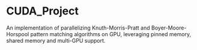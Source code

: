 # CUDA_Project  
An implementation of parallelizing Knuth-Morris-Pratt and Boyer-Moore-Horspool pattern matching algorithms on GPU, leveraging pinned memory, shared memory and multi-GPU support. 
